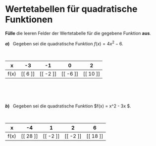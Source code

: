 <!--
version:  0.0.1

language: de

@style
input {
    text-align: center;
}

.flex-container {
    display: flex;
    flex-wrap: wrap;
    align-items: stretch;
    gap: 20px;
}

.flex-child {
    flex: 1;
    min-width: 350px;
    margin-right: 20px;
}

@media (max-width: 400px) {
    .flex-child {
        flex: 100%;
        margin-right: 0;
    }
}
@end

formula: \carry   \textcolor{red}{\scriptsize #1}
formula: \digit   \rlap{\carry{#1}}\phantom{#2}#2
formula: \permil  \text{‰}

import: https://raw.githubusercontent.com/LiaTemplates/Tikz-Jax/main/README.md

script: https://cdn.jsdelivr.net/gh/LiaTemplates/Tikz-Jax@main/dist/index.js


tags: quadratische Funktionen, Negative Zahlen, sehr leicht, niedrig, Angeben

comment: Fülle Wertetabellen für quadratische Funktionen aus.

author: Martin Lommatzsch

-->




# Wertetabellen für quadratische Funktionen



**Fülle** die leeren Felder der Wertetabelle für die gegebene Funktion **aus**.




__$a)\;\;$__ Gegeben sei die quadratische Funktion $f(x) = 4x^2 - 6$. 

<br>

<!-- data-type="none" -->
|   x   |    -3     |     -1    |     0     |     2     |
| :---: | :-------: | :-------: | :-------: | :-------: |
|  f(x) | [[ 6   ]] | [[  -2 ]] | [[  -6 ]] | [[  10 ]] |

<br>
<br>
<br>

__$b)\;\;$__ Gegeben sei die quadratische Funktion $f(x) = x^2 - 3x $. 

<br>

<!-- data-type="none" -->
|   x   |    -4     |      1    |     2     |      6    |
| :---: | :-------: | :-------: | :-------: | :-------: |
|  f(x) | [[  28 ]] | [[ -2  ]] | [[ -2  ]] | [[  18 ]] |

<br>
<br>
<br>